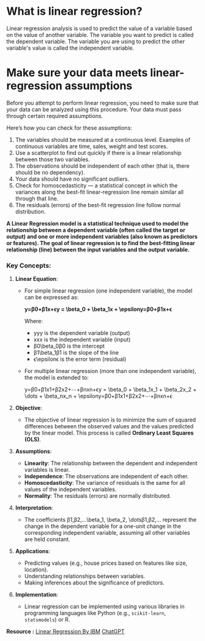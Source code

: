 
# What is linear regression?

Linear regression analysis is used to predict the value of a variable based on the value of another variable. The variable you want to predict is called the dependent variable. The variable you are using to predict the other variable's value is called the independent variable.


# Make sure your data meets linear-regression assumptions

Before you attempt to perform linear regression, you need to make sure that your data can be analyzed using this procedure. Your data must pass through certain required assumptions.

Here’s how you can check for these assumptions:

1. The variables should be measured at a continuous level. Examples of continuous variables are time, sales, weight and test scores. 
2. Use a scatterplot to find out quickly if there is a linear relationship between those two variables.
3. The observations should be independent of each other (that is, there should be no dependency).
4. Your data should have no significant outliers. 
5. Check for homoscedasticity — a statistical concept in which the variances along the best-fit linear-regression line remain similar all through that line.
6. The residuals (errors) of the best-fit regression line follow normal distribution.


**A Linear Regression model is a statistical technique used to model the relationship between a dependent variable (often called the target or output) and one or more independent variables (also known as predictors or features). The goal of linear regression is to find the best-fitting linear relationship (line) between the input variables and the output variable.**

### Key Concepts:

1. **Linear Equation**:
    
    - For simple linear regression (one independent variable), the model can be expressed as:
        
        **y=β0+β1x+ϵy = \beta_0 + \beta_1x + \epsilony=β0​+β1​x+ϵ**
        
        
        Where:
        
        - yyy is the dependent variable (output)
        - xxx is the independent variable (input)
        - β0\beta_0β0​ is the intercept
        - β1\beta_1β1​ is the slope of the line
        - ϵ\epsilonϵ is the error term (residual)
    - For multiple linear regression (more than one independent variable), the model is extended to:
        
        y=β0+β1x1+β2x2+⋯+βnxn+ϵy = \beta_0 + \beta_1x_1 + \beta_2x_2 + \dots + \beta_nx_n + \epsilony=β0​+β1​x1​+β2​x2​+⋯+βn​xn​+ϵ
2. **Objective**:
    
    - The objective of linear regression is to minimize the sum of squared differences between the observed values and the values predicted by the linear model. This process is called **Ordinary Least Squares (OLS)**.
3. **Assumptions**:
    
    - **Linearity**: The relationship between the dependent and independent variables is linear.
    - **Independence**: The observations are independent of each other.
    - **Homoscedasticity**: The variance of residuals is the same for all values of the independent variables.
    - **Normality**: The residuals (errors) are normally distributed.
4. **Interpretation**:
    
    - The coefficients β1,β2,…\beta_1, \beta_2, \dotsβ1​,β2​,… represent the change in the dependent variable for a one-unit change in the corresponding independent variable, assuming all other variables are held constant.
5. **Applications**:
    
    - Predicting values (e.g., house prices based on features like size, location).
    - Understanding relationships between variables.
    - Making inferences about the significance of predictors.
6. **Implementation**:
    
    - Linear regression can be implemented using various libraries in programming languages like Python (e.g., `scikit-learn`, `statsmodels`) or R.


**Resource :**
[Linear Regression By IBM](https://www.ibm.com/topics/linear-regression#:~:text=IBM-,What%20is%20linear%20regression%3F,is%20called%20the%20independent%20variable.)
[ChatGPT](https://chatgpt.com/c/9fb9348b-e457-40cb-a360-28215205752a)
